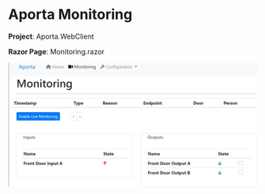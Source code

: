 
# Aporta Monitoring

**Project**: Aporta.WebClient

**Razor Page**: Monitoring.razor


![Input Output Monitoring](images/InputOutputMonitoring.jpg)